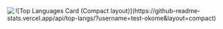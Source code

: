 <a href="https://github.com/anuraghazra/github-readme-stats">
  <img align="left" src="https://github-readme-stats.vercel.app/api?username=test-okome&count_private=true&show_icons=true" />
</a>
![Top Languages Card (Compact layout)](https://github-readme-stats.vercel.app/api/top-langs/?username=test-okome&layout=compact)
